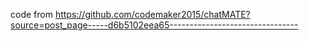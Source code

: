 code from https://github.com/codemaker2015/chatMATE?source=post_page-----d6b5102eea65--------------------------------
